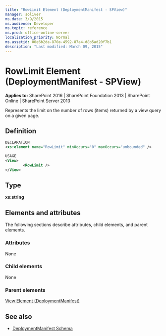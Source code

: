 ```yaml
---
title: "RowLimit Element (DeploymentManifest - SPView)"
manager: soliver
ms.date: 3/9/2015
ms.audience: Developer
ms.topic: reference
ms.prod: office-online-server
localization_priority: Normal
ms.assetid: 00e6b2da-870a-4592-87a4-d8b5ad20f7b1
description: "Last modified: March 09, 2015"
---
```


# RowLimit Element (DeploymentManifest - SPView)

**Applies to:** SharePoint 2016 | SharePoint Foundation 2013 | SharePoint Online | SharePoint Server 2013 
  
Represents the limit on the number of rows (items) returned by a view query on a given page.

## Definition

```XML
DECLARATION
<xs:element name="RowLimit" minOccurs="0" maxOccurs="unbounded" />

USAGE
<View>
        <RowLimit />
</View>

```

## Type

**xs:string**
  
## Elements and attributes

The following sections describe attributes, child elements, and parent elements.

### Attributes

None
   
### Child elements

None
   
### Parent elements

[View Element (DeploymentManifest)](view-element-deploymentmanifest.md)
   
## See also

- [DeploymentManifest Schema](deploymentmanifest-schema.md)

